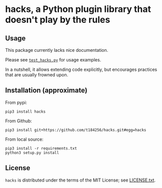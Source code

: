 hacks, a Python plugin library that doesn't play by the rules
=============================================================

Usage
-----
This package currently lacks nice documentation.

Please see [`test_hacks.py`](./test_hacks.py) for usage examples.

In a nutshell, it allows extending code explicitly,
but encourages practices that are usually frowned upon.

Installation (approximate)
--------------------------
From pypi:

    pip3 install hacks

From Github:

    pip3 install git+https://github.com/t184256/hacks.git#egg=hacks

From local source:

    pip3 install -r requirements.txt
    python3 setup.py install

License
-------
`hacks` is distributed under the terms of the MIT License;
see [LICENSE.txt](LICENSE.txt).
